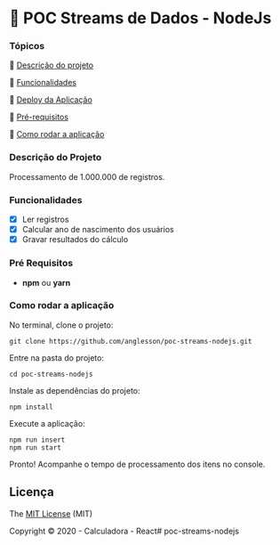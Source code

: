 # 🧮 POC Streams de Dados - NodeJs

### Tópicos

:small_blue_diamond: [Descrição do projeto](#descrição-do-projeto)

:small_blue_diamond: [Funcionalidades](#funcionalidades)

:small_blue_diamond: [Deploy da Aplicação](#deploy-da-aplicação)

:small_blue_diamond: [Pré-requisitos](#pré-requisitos)

:small_blue_diamond: [Como rodar a aplicação](#como-rodar-a-aplicação)

### Descrição do Projeto

<p align="justify">
  Processamento de 1.000.000 de registros.
</p>

### Funcionalidades

- [x] Ler registros
- [x] Calcular ano de nascimento dos usuários
- [x] Gravar resultados do cálculo

### Pré Requisitos

* **npm** ou **yarn**


### Como rodar a aplicação

No terminal, clone o projeto:
```
git clone https://github.com/anglesson/poc-streams-nodejs.git
```

Entre na pasta do projeto:
```
cd poc-streams-nodejs
```

Instale as dependências do projeto:
```
npm install
```

Execute a aplicação:
```
npm run insert
npm run start
```
Pronto! Acompanhe o tempo de processamento dos itens no console.

## Licença 

The [MIT License]() (MIT)

Copyright :copyright: 2020 - Calculadora - React# poc-streams-nodejs
